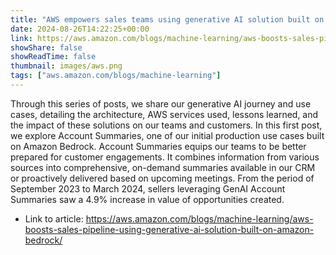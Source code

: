 ```yaml
---
title: "AWS empowers sales teams using generative AI solution built on Amazon Bedrock"
date: 2024-08-26T14:22:25+00:00
link: https://aws.amazon.com/blogs/machine-learning/aws-boosts-sales-pipeline-using-generative-ai-solution-built-on-amazon-bedrock/
showShare: false
showReadTime: false
thumbnail: images/aws.png
tags: ["aws.amazon.com/blogs/machine-learning"]
---
```

Through this series of posts, we share our generative AI journey and use cases, detailing the architecture, AWS services used, lessons learned, and the impact of these solutions on our teams and customers. In this first post, we explore Account Summaries, one of our initial production use cases built on Amazon Bedrock. Account Summaries equips our teams to be better prepared for customer engagements. It combines information from various sources into comprehensive, on-demand summaries available in our CRM or proactively delivered based on upcoming meetings. From the period of September 2023 to March 2024, sellers leveraging GenAI Account Summaries saw a 4.9% increase in value of opportunities created.

- Link to article: https://aws.amazon.com/blogs/machine-learning/aws-boosts-sales-pipeline-using-generative-ai-solution-built-on-amazon-bedrock/